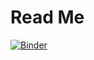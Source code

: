 # Read Me

[![Binder](https://mybinder.org/badge_logo.svg)](https://mybinder.org/v2/gh/VictorPBilbao/Metodos-Numericos/master)
